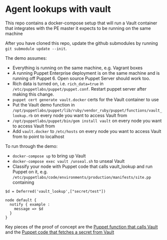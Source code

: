 # Agent lookups with vault

This repo contains a docker-compose setup that will run a Vault container that integrates with the PE master it expects to be running on the same machine

After you have cloned this repo, update the github submodules by running
`git submodule update --init`.

The demo assumes: 
* Everything is running on the same machine, e.g. Vagrant boxes
* A running Puppet Enterprise deployment is on the same machine and is running off Puppet 6. Open source Puppet Server should work too.
* Rich data is turned on, i.e. `rich_data=true` in `/etc/puppetlabs/puppet/puppet.conf`. Restart puppet server after making this change.
* `puppet cert generate vault.docker` certs for the Vault container to use
* Put the Vault demo function in `/opt/puppetlabs/puppet/lib/ruby/vendor_ruby/puppet/functions/vault_lookup.rb` on every node you want to access Vault from
* `/opt/puppetlabs/puppet/bin/gem install vault` on every node you want to access Vault from
* Add `vault.docker` to `/etc/hosts` on every node you want to access Vault from to point to localhost

To run through the demo:
* `docker-compose up` to bring up Vault
* `docker-compose exec vault /unseal.sh` to unseal Vault
* Classify your node with Puppet code that calls vault_lookup and run Puppet on it, e.g. `/etc/puppetlabs/code/environments/production/manifests/site.pp` containing
```
$d = Deferred('vault_lookup',["secret/test"])

node default {
  notify { example :
    message => $d
  }
}
```

Key pieces of the proof of concept are the [Puppet function that calls Vault](https://github.com/puppetlabs/puppet/blob/6e4452cd75f76249bbaa7ad546924833fc1a2b4c/lib/puppet/functions/vault_lookup.rb) and the [Puppet code that fetches a secret from Vault](https://github.com/puppetlabs/puppet-vault-demo/blob/master/code/environments/production/manifests/init.pp)
